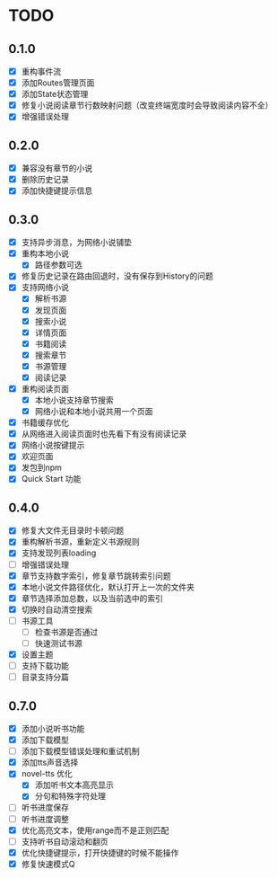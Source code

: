 # TODO

## 0.1.0

- [x] 重构事件流
- [x] 添加Routes管理页面
- [x] 添加State状态管理
- [x] 修复小说阅读章节行数映射问题（改变终端宽度时会导致阅读内容不全）
- [x] 增强错误处理

## 0.2.0

- [x] 兼容没有章节的小说
- [x] 删除历史记录
- [x] 添加快捷键提示信息

## 0.3.0

- [x] 支持异步消息，为网络小说铺垫
- [x] 重构本地小说
  - [x] 路径参数可选
- [x] 修复历史记录在路由回退时，没有保存到History的问题
- [x] 支持网络小说
  - [x] 解析书源
  - [x] 发现页面
  - [x] 搜索小说
  - [x] 详情页面
  - [x] 书籍阅读
  - [x] 搜索章节
  - [x] 书源管理
  - [x] 阅读记录
- [x] 重构阅读页面
  - [x] 本地小说支持章节搜索
  - [x] 网络小说和本地小说共用一个页面
- [x] 书籍缓存优化
- [x] 从网络进入阅读页面时也先看下有没有阅读记录
- [x] 网络小说按键提示
- [x] 欢迎页面
- [x] 发包到npm
- [x] Quick Start 功能

## 0.4.0

- [x] 修复大文件无目录时卡顿问题
- [x] 重构解析书源，重新定义书源规则
- [x] 支持发现列表loading
- [ ] 增强错误处理
- [x] 章节支持数字索引，修复章节跳转索引问题
- [x] 本地小说文件路径优化，默认打开上一次的文件夹
- [x] 章节选择添加总数，以及当前选中的索引
- [x] 切换时自动清空搜索
- [ ] 书源工具
  - [ ] 检查书源是否通过
  - [ ] 快速测试书源
- [x] 设置主题
- [ ] 支持下载功能
- [ ] 目录支持分篇

## 0.7.0

- [x] 添加小说听书功能
- [x] 添加下载模型
- [ ] 添加下载模型错误处理和重试机制
- [x] 添加tts声音选择
- [x] novel-tts 优化
  - [x] 添加听书文本高亮显示
  - [x] 分句和特殊字符处理
- [ ] 听书进度保存
- [ ] 听书进度调整
- [x] 优化高亮文本，使用range而不是正则匹配
- [ ] 支持听书自动滚动和翻页
- [x] 优化快捷键提示，打开快捷键的时候不能操作
- [x] 修复快速模式Q
